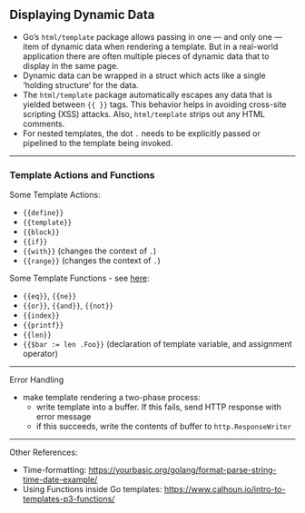 ## Displaying Dynamic Data

- Go’s `html/template` package allows passing in one — and only one — item of dynamic data when rendering a template. But in a real-world application there are often multiple pieces of dynamic data that to display in the same page.
- Dynamic data can be wrapped in a struct which acts like a single ‘holding structure’ for the data.
- The `html/template` package automatically escapes any data that is yielded between `{{ }}` tags. This behavior helps in avoiding cross-site scripting (XSS) attacks. Also, `html/template` strips out any HTML comments.
- For nested templates, the dot `.` needs to be explicitly passed or pipelined to the template being invoked.

---
### Template Actions and Functions

Some Template Actions:
- `{{define}}`
- `{{template}}`
- `{{block}}`
- `{{if}}`
- `{{with}}` (changes the context of `.`)
- `{{range}}` (changes the context of `.`)

Some Template Functions - see [here](https://golang.org/pkg/text/template/#hdr-Functions):
- `{{eq}}`, `{{ne}}`
- `{{or}}`, `{{and}}`, `{{not}}`
- `{{index}}`
- `{{printf}}`
- `{{len}}`
- `{{$bar := len .Foo}}` (declaration of template variable, and assignment operator)


---

Error Handling
- make template rendering a two-phase process:
  - write template into a buffer. If this fails, send HTTP response with error message
  - if this succeeds, write the contents of buffer to `http.ResponseWriter`

---

Other References:
- Time-formatting: https://yourbasic.org/golang/format-parse-string-time-date-example/
- Using Functions inside Go templates: https://www.calhoun.io/intro-to-templates-p3-functions/
